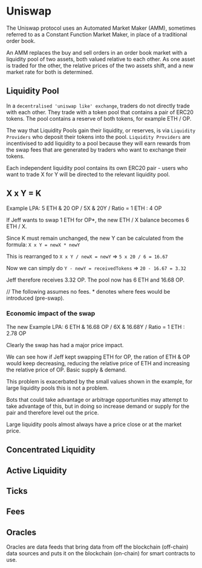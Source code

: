 # Uniswap
The Uniswap protocol uses an Automated Market Maker (AMM), sometimes referred to as a Constant Function Market Maker, in place of a traditional order book.

An AMM replaces the buy and sell orders in an order book market with a liquidity pool of two assets, both valued relative to each other. As one asset is traded for the other, the relative prices of the two assets shift, and a new market rate for both is determined.

## Liquidity Pool
In a `decentralised 'uniswap like' exchange`, traders do not directly trade with each other. They trade with a token pool
that contains a pair of ERC20 tokens. The pool contains a reserve of both tokens, for example ETH / OP.

The way that Liquidity Pools gain their liquidity, or reserves, is via `Liquidity Providers` who deposit their tokens into
the pool. `Liquidity Providers` are incentivised to add liquidity to a pool because they will earn rewards from the swap fees
that are generated by traders who want to exchange their tokens.

Each independent liquidity pool contains its own ERC20 pair - users who want to trade X for Y will be directed to the relevant
liquidity pool.

## X x Y = K
Example LPA: 5 ETH & 20 OP / 5X & 20Y / Ratio = 1 ETH : 4 OP

If Jeff wants to swap 1 ETH for OP*, the new ETH / X balance becomes 6 ETH / X.

Since K must remain unchanged, the new Y can be calculated from the formula: `X x Y = newX * newY`

This is rearranged to `X x Y / newX = newY` => `5 x 20 / 6 = 16.67`

Now we can simply do `Y - newY = receivedTokens` => `20 - 16.67 = 3.32`

Jeff therefore receives 3.32 OP. The pool now has 6 ETH and 16.68 OP.

// The following assumes no fees. * denotes where fees would be introduced (pre-swap).

### Economic impact of the swap

The new Example LPA: 6 ETH & 16.68 OP / 6X & 16.68Y / Ratio = 1 ETH : 2.78 OP

Clearly the swap has had a major price impact.

We can see how if Jeff kept swapping ETH for OP, the ration of ETH & OP would keep decreasing, reducing the relative price of ETH
and increasing the relative price of OP. Basic supply & demand.

This problem is exacerbated by the small values shown in the example, for large liquidity pools this is not a problem.

Bots that could take advantage or arbitrage opportunities may attempt to take advantage of this, but in doing so increase
demand or supply for the pair and therefore level out the price.

Large liquidity pools almost always have a price close or at the market price.


## Concentrated Liquidity

## Active Liquidity

## Ticks

## Fees

## Oracles
Oracles are data feeds that bring data from off the blockchain (off-chain) data sources and puts it on the blockchain (on-chain) for smart contracts to use. 